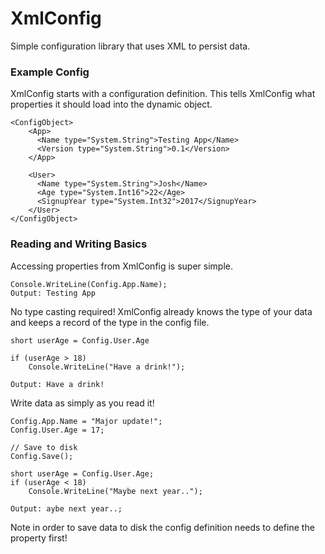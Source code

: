 # XmlConfig
Simple configuration library that uses XML to persist data.

### Example Config
XmlConfig starts with a configuration definition. This tells XmlConfig what properties it should load into the dynamic object.

```
<ConfigObject>
    <App>
      <Name type="System.String">Testing App</Name>
      <Version type="System.String">0.1</Version>
    </App>
    
    <User>
      <Name type="System.String">Josh</Name>
      <Age type="System.Int16">22</Age>
      <SignupYear type="System.Int32">2017</SignupYear>
    </User>
</ConfigObject>
```

### Reading and Writing Basics

Accessing properties from XmlConfig is super simple.

```
Console.WriteLine(Config.App.Name);
Output: Testing App
```

No type casting required! XmlConfig already knows the type of your data and keeps a record of the type in the config file.

```
short userAge = Config.User.Age

if (userAge > 18)
    Console.WriteLine("Have a drink!");

Output: Have a drink!
```

Write data as simply as you read it!

```
Config.App.Name = "Major update!";
Config.User.Age = 17;

// Save to disk
Config.Save();

short userAge = Config.User.Age;
if (userAge < 18)
    Console.WriteLine("Maybe next year..");

Output: aybe next year..;
```

Note in order to save data to disk the config definition needs to define the property first!

    
